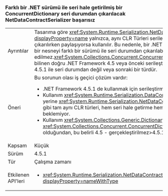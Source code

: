 ### <a name="netdatacontractserializer-fails-to-deserialize-a-concurrentdictionary-serialized-with-a-different-net-version"></a>Farklı bir .NET sürümü ile seri hale getirilmiş bir ConcurrentDictionary seri durumdan çıkarılacak NetDataContractSerializer başarısız

|   |   |
|---|---|
|Ayrıntılar|Tasarıma göre <xref:System.Runtime.Serialization.NetDataContractSerializer?displayProperty=name> yalnızca, aynı CLR Türleri serileştirmek hem de sona erer seri durumdan çıkarılırken paylaşıyorsa kullanılır. Bu nedenle, bir .NET Framework sürümü ile seri hale getirilmiş bir nesneyi farklı bir sürümü ile seri durumdan çıkarılabiliyorsa olduğunu garanti edilmez.<xref:System.Collections.Concurrent.ConcurrentDictionary%602?displayProperty=name> bilinen doğru .NET Framework 4.5 veya önceki serileştirilmiş ve seri durumdan .NET Framework 4.5.1 ile seri durumdan değil veya sonraki bir türdür.|
|Öneri|Bu sorunun olası iş geçici çözüm vardır:<ul><li>.NET Framework 4.5.1 de kullanmak için serileştirmek bilgisayar yükseltin.</li><li>Kullanım <xref:System.Runtime.Serialization.DataContractSerializer?displayProperty=name> yerine <xref:System.Runtime.Serialization.NetDataContractSerializer?displayProperty=name> gibi tam aynı CLR türleri, hem seri hale getirme hem de sona erer seri durumdan çıkarılırken beklemiyor.</li><li>Kullanım <xref:System.Collections.Generic.Dictionary%602?displayProperty=name> yerine <xref:System.Collections.Concurrent.ConcurrentDictionary%602?displayProperty=name> olduğundan, bu belirli 4.5 - gerçekleştirilmez&gt;4.5.1 bölün.</li></ul>|
|Kapsam|Küçük|
|Sürüm|4.5.1|
|Tür|Çalışma zamanı|
|Etkilenen API'leri|<ul><li><xref:System.Runtime.Serialization.NetDataContractSerializer.Deserialize(System.IO.Stream)?displayProperty=nameWithType></li></ul>|

